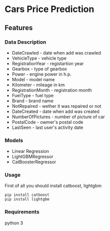 # Cars Price Prediction

## Features

### Data Description
- DateCrawled - date when add was crawled
- VehicleType - vehicle type
- RegistrationYear - registartion year
- Gearbox - type of gearbox
- Power - engine power in h.p.
- Model - model name
- Kilometer - mileage in km
- RegistrationMonth - registration month
- FuelType - fuel type
- Brand - brand name
- NotRepaired - wether it was repaired or not
- DateCreated - date when add was created
- NumberOfPictures - number of picture of car
- PostalCode - owmer's postal code
- LastSeen - last user's activity date

### Models
- Linear Regression
- LightGBMRegressor
- CatBoosterRegressor

### Usage
First of all you should install catboost, lightgbm

```
pip install catboost
pip install lightgbm
```

### Requirements

python 3




